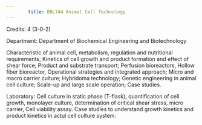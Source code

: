 ```yaml
---
        title: BBL744 Animal Cell Technology
---
```

Credits: 4 (3-0-2)

Department: Department of Biochemical Engineering and Biotechnology

Characteristic of animal cell, metabolism, regulation and nutritional requirements; Kinetics of cell growth and product formation and effect of shear force; Product and substrate transport; Perfusion bioreactors, Hollow fiber bioreactor, Operational strategies and integrated approach; Micro and macro carrier culture; Hybridoma technology; Genetic engineering in animal cell culture; Scale-up and large scale operation; Case studies.

Laboratory: Cell culture in static phase (T-flask), quantification of cell growth, monolayer culture, determination of critical shear stress, micro carrier, Cell viability assay. Case studies to understand growth kinetics and product kinetics in actul cell culture system.
